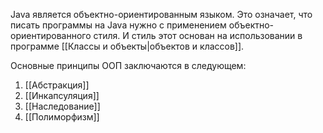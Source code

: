Java является объектно-ориентированным языком. Это означает, что писать программы на Java нужно с применением объектно-ориентированного стиля. И стиль этот основан на использовании в программе [[Классы и объекты|объектов и классов]].

Основные принципы ООП заключаются в следующем:
1. [[Абстракция]]
2. [[Инкапсуляция]]
3. [[Наследование]]
4. [[Полиморфизм]]